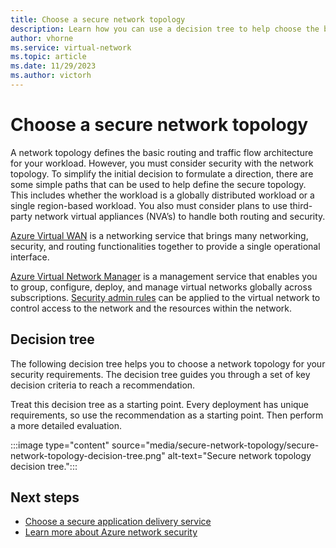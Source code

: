 ```yaml
---
title: Choose a secure network topology
description: Learn how you can use a decision tree to help choose the best topology to secure your network.
author: vhorne
ms.service: virtual-network
ms.topic: article
ms.date: 11/29/2023
ms.author: victorh
---
```


# Choose a secure network topology

A network topology defines the basic routing and traffic flow architecture for your workload. However, you must consider security with the network topology. To simplify the initial decision to formulate a direction, there are some simple paths that can be used to help define the secure topology.  This includes whether the workload is a globally distributed workload or a single region-based workload. You also must consider plans to use third-party network virtual appliances (NVA’s) to handle both routing and security.

[Azure Virtual WAN](../virtual-wan/virtual-wan-about.md) is a networking service that brings many networking, security, and routing functionalities together to provide a single operational interface.

[Azure Virtual Network Manager](../virtual-network-manager/overview.md) is a management service that enables you to group, configure, deploy, and manage virtual networks globally across subscriptions. [Security admin rules](../virtual-network-manager/concept-security-admins.md) can be applied to the virtual network to control access to the network and the resources within the network.

## Decision tree

The following decision tree helps you to choose a network topology for your security requirements. The decision tree guides you through a set of key decision criteria to reach a recommendation.

Treat this decision tree as a starting point. Every deployment has unique requirements, so use the recommendation as a starting point. Then perform a more detailed evaluation.

:::image type="content" source="media/secure-network-topology/secure-network-topology-decision-tree.png" alt-text="Secure network topology decision tree.":::

## Next steps

- [Choose a secure application delivery service](secure-application-delivery.md)
- [Learn more about Azure network security](security/index.yml)